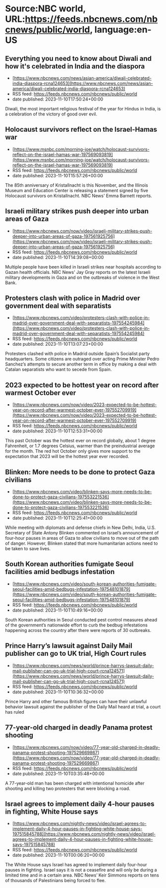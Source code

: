 # Source:NBC world, URL:https://feeds.nbcnews.com/nbcnews/public/world, language:en-US

## Everything you need to know about Diwali and how it's celebrated in India and the diaspora
 - [https://www.nbcnews.com/news/asian-america/diwali-celebrated-india-diaspora-rcna124653](https://www.nbcnews.com/news/asian-america/diwali-celebrated-india-diaspora-rcna124653)
 - RSS feed: https://feeds.nbcnews.com/nbcnews/public/world
 - date published: 2023-11-10T17:50:24+00:00

Diwali, the most important religious festival of the year for Hindus in India, is a celebration of the victory of good over evil.

## Holocaust survivors reflect on the Israel-Hamas war
 - [https://www.msnbc.com/morning-joe/watch/holocaust-survivors-reflect-on-the-israel-hamas-war-197569093819](https://www.msnbc.com/morning-joe/watch/holocaust-survivors-reflect-on-the-israel-hamas-war-197569093819)
 - RSS feed: https://feeds.nbcnews.com/nbcnews/public/world
 - date published: 2023-11-10T15:57:26+00:00

The 85th anniversary of Kristallnacht is this November, and the Illinois Museum and Education Center is releasing a statement signed by five Holocaust survivors on Kristallnacht. NBC News' Emma Barnett reports.

## Israeli military strikes push deeper into urban areas of Gaza
 - [https://www.nbcnews.com/now/video/israeli-military-strikes-push-deeper-into-urban-areas-of-gaza-197561925756](https://www.nbcnews.com/now/video/israeli-military-strikes-push-deeper-into-urban-areas-of-gaza-197561925756)
 - RSS feed: https://feeds.nbcnews.com/nbcnews/public/world
 - date published: 2023-11-10T14:39:08+00:00

Multiple people have been killed in Israeli strikes near hospitals according to Gazan health officials. NBC News' Jay Gray reports on the latest Israeli military developments in Gaza and on the outbreaks of violence in the West Bank.

## Protesters clash with police in Madrid over government deal with separatists
 - [https://www.nbcnews.com/video/protesters-clash-with-police-in-madrid-over-government-deal-with-separatists-197554245984](https://www.nbcnews.com/video/protesters-clash-with-police-in-madrid-over-government-deal-with-separatists-197554245984)
 - RSS feed: https://feeds.nbcnews.com/nbcnews/public/world
 - date published: 2023-11-10T13:07:23+00:00

Protesters clashed with police in Madrid outside Spain’s Socialist party headquarters. Some citizens are outraged over acting Prime Minister Pedro Sanchez’s attempts to secure another term in office by making a deal with Catalan separatists who want to secede from Spain.

## 2023 expected to be hottest year on record after warmest October ever
 - [https://www.nbcnews.com/now/video/2023-expected-to-be-hottest-year-on-record-after-warmest-october-ever-197552709919](https://www.nbcnews.com/now/video/2023-expected-to-be-hottest-year-on-record-after-warmest-october-ever-197552709919)
 - RSS feed: https://feeds.nbcnews.com/nbcnews/public/world
 - date published: 2023-11-10T12:53:31+00:00

This past October was the hottest ever on record globally, about 1 degree Fahrenheit, or 1.7 degrees Celsius, warmer than the preindustrial average for the month. The red hot October only gives more support to the expectation that 2023 will be the hottest year ever recorded.

## Blinken: More needs to be done to protect Gaza civilians
 - [https://www.nbcnews.com/video/blinken-says-more-needs-to-be-done-to-protect-gaza-civilians-197553221536](https://www.nbcnews.com/video/blinken-says-more-needs-to-be-done-to-protect-gaza-civilians-197553221536)
 - RSS feed: https://feeds.nbcnews.com/nbcnews/public/world
 - date published: 2023-11-10T12:25:41+00:00

While meeting with diplomats and defense chiefs in New Delhi, India, U.S. Secretary of State Antony Blinken commented on Israel’s announcement of four-hour pauses in areas of Gaza to allow civilians to move out of the path of danger. However, Blinken stated that more humanitarian actions need to be taken to save lives.

## South Korean authorities fumigate Seoul facilities amid bedbugs infestation
 - [https://www.nbcnews.com/video/south-korean-authorities-fumigate-seoul-facilities-amid-bedbugs-infestation-197548101879](https://www.nbcnews.com/video/south-korean-authorities-fumigate-seoul-facilities-amid-bedbugs-infestation-197548101879)
 - RSS feed: https://feeds.nbcnews.com/nbcnews/public/world
 - date published: 2023-11-10T10:49:16+00:00

South Korean authorities in Seoul conducted pest control measures ahead of the government’s nationwide effort to curb the bedbug infestations happening across the country after there were reports of 30 outbreaks.

## Prince Harry’s lawsuit against Daily Mail publisher can go to UK trial, High Court rules
 - [https://www.nbcnews.com/news/world/prince-harrys-lawsuit-daily-mail-publisher-can-go-uk-trial-high-court-rcna124571](https://www.nbcnews.com/news/world/prince-harrys-lawsuit-daily-mail-publisher-can-go-uk-trial-high-court-rcna124571)
 - RSS feed: https://feeds.nbcnews.com/nbcnews/public/world
 - date published: 2023-11-10T10:36:32+00:00

Prince Harry and other famous British figures can have their unlawful behavior lawsuit against the publisher of the Daily Mail heard at trial, a court has ruled

## 77-year-old charged in deadly Panama protest shooting
 - [https://www.nbcnews.com/now/video/77-year-old-charged-in-deadly-panama-protest-shooting-197529669867](https://www.nbcnews.com/now/video/77-year-old-charged-in-deadly-panama-protest-shooting-197529669867)
 - RSS feed: https://feeds.nbcnews.com/nbcnews/public/world
 - date published: 2023-11-10T03:35:48+00:00

A 77-year-old man has been charged with intentional homicide after shooting and killing two protesters that were blocking a road.

## Israel agrees to implement daily 4-hour pauses in fighting, White House says
 - [https://www.nbcnews.com/nightly-news/video/israel-agrees-to-implement-daily-4-hour-pauses-in-fighting-white-house-says-197515845788](https://www.nbcnews.com/nightly-news/video/israel-agrees-to-implement-daily-4-hour-pauses-in-fighting-white-house-says-197515845788)
 - RSS feed: https://feeds.nbcnews.com/nbcnews/public/world
 - date published: 2023-11-10T00:06:20+00:00

The White House says Israel has agreed to implement daily four-hour pauses in fighting. Israel says it is not a ceasefire and will only be during a limited time and in a certain area. NBC News’ Keir Simmons reports on tens of thousands of Palestinians being forced to flee.

